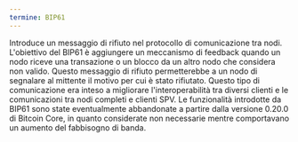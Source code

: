 ```yaml
---
termine: BIP61
---
```


Introduce un messaggio di rifiuto nel protocollo di comunicazione tra nodi. L'obiettivo del BIP61 è aggiungere un meccanismo di feedback quando un nodo riceve una transazione o un blocco da un altro nodo che considera non valido. Questo messaggio di rifiuto permetterebbe a un nodo di segnalare al mittente il motivo per cui è stato rifiutato. Questo tipo di comunicazione era inteso a migliorare l'interoperabilità tra diversi clienti e le comunicazioni tra nodi completi e clienti SPV. Le funzionalità introdotte da BIP61 sono state eventualmente abbandonate a partire dalla versione 0.20.0 di Bitcoin Core, in quanto considerate non necessarie mentre comportavano un aumento del fabbisogno di banda.